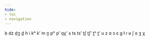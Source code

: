 ```yaml
---
hide:
- toc
- navigation
---
```

b
dz
d̠ʒ
d̪
h
i
kʰ
kʼ
m
n̪
pʰ
pʼ
qχʼ
s
ts
tsʼ
t̠ʃ
t̠ʃʼ
t̪ʰ
t̪ʼ
u
z
ɑ
ɔ
ɛ
ɡ
ɫ
ɾ
ʁ
ʃ
ʋ
ʒ
χ

